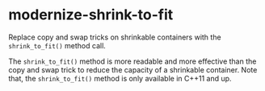 modernize-shrink-to-fit
=======================

Replace copy and swap tricks on shrinkable containers with the
`shrink_to_fit()` method call.

The `shrink_to_fit()` method is more readable and more effective than
the copy and swap trick to reduce the capacity of a shrinkable
container. Note that, the `shrink_to_fit()` method is only available in
C++11 and up.
